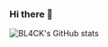 ### Hi there 👋



![BL4CK's GitHub stats](https://github-readme-stats.vercel.app/api?username=FuckingBL4CK&show_icons=true&theme=tokyonight)


